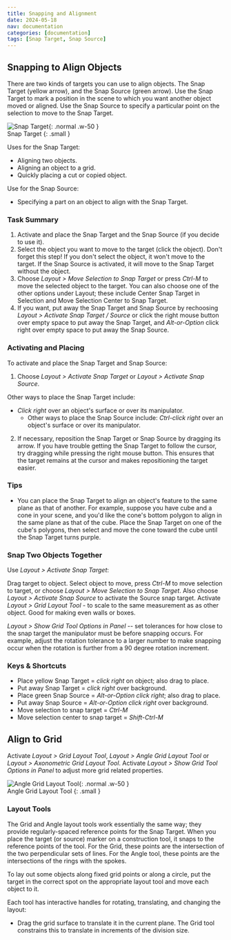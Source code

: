 ```yaml
---
title: Snapping and Alignment
date: 2024-05-18
nav: documentation
categories: [documentation]
tags: [Snap Target, Snap Source]
---
```

## Snapping to Align Objects

There are two kinds of targets you can use to align objects. The Snap Target (yellow arrow), and the Snap Source (green arrow). Use the Snap Target to mark a position in the scene to which you want another object moved or aligned. Use the Snap Source to specify a particular point on the selection to move to the Snap Target.

![Snap Target](/assets/img/documentation/snap-target.png){: .normal .w-50 }
<br>Snap Target
{: .small }

Uses for the Snap Target:

- Aligning two objects.
- Aligning an object to a grid.
- Quickly placing a cut or copied object.

Use for the Snap Source:

- Specifying a part on an object to align with the Snap Target.

### Task Summary

1. Activate and place the Snap Target and the Snap Source (if you decide to use it).
2. Select the object you want to move to the target (click the object). Don't forget this step! If you don't select the object, it won't move to the target. If the Snap Source is activated, it will move to the Snap Target without the object.
3. Choose *Layout > Move Selection to Snap Target* or press *Ctrl-M* to move the selected object to the target. You can also choose one of the other options under Layout; these include Center Snap Target in Selection and Move Selection Center to Snap Target.
4. If you want, put away the Snap Target and Snap Source by rechoosing *Layout > Activate Snap Target / Source* or click the right mouse button over empty space to put away the Snap Target, and *Alt-or-Option* click right over empty space to put away the Snap Source.

### Activating and Placing

To activate and place the Snap Target and Snap Source:

1. Choose *Layout > Activate Snap Target* or *Layout > Activate Snap Source*.

Other ways to place the Snap Target include:

- *Click right* over an object's surface or over its manipulator.
  - Other ways to place the Snap Source include: *Ctrl-click right* over an object's surface or over its manipulator.

2. If necessary, reposition the Snap Target or Snap Source by dragging its arrow. If you have trouble getting the Snap Target to follow the cursor, try dragging while pressing the right mouse button. This ensures that the target remains at the cursor and makes repositioning the target easier.

### Tips

- You can place the Snap Target to align an object's feature to the same plane as that of another. For example, suppose you have cube and a cone in your scene, and you'd like the cone's bottom polygon to align in the same plane as that of the cube. Place the Snap Target on one of the cube's polygons, then select and move the cone toward the cube until the Snap Target turns purple.

### Snap Two Objects Together

Use *Layout > Activate Snap Target*:

Drag target to object. Select object to move, press *Ctrl-M* to move selection to target, or choose *Layout > Move Selection to Snap Target*. Also choose *Layout > Activate Snap Source* to activate the Source snap target. Activate *Layout > Grid Layout Tool* - to scale to the same measurement as as other object. Good for making even walls or boxes.

*Layout > Show Grid Tool Options in Panel* -- set tolerances for how close to the snap target the manipulator must be before snapping occurs. For example, adjust the rotation tolerance to a larger number to make snapping occur when the rotation is further from a 90 degree rotation increment.

### Keys & Shortcuts

- Place yellow Snap Target = *click right* on object; also drag to place.
- Put away Snap Target = *click right* over background.
- Place green Snap Source = *Alt-or-Option click right*; also drag to place.
- Put away Snap Source = *Alt-or-Option click right* over background.
- Move selection to snap target = *Ctrl-M*
- Move selection center to snap target = *Shift-Ctrl-M*

## Align to Grid

Activate *Layout > Grid Layout Tool*, *Layout > Angle Grid Layout Tool* or *Layout > Axonometric Grid Layout Tool*. Activate *Layout > Show Grid Tool Options in Panel* to adjust more grid related properties.

![Angle Grid Layout Tool](/assets/img/documentation/angle-layout-tool.png){: .normal .w-50 }
<br>Angle Grid Layout Tool
{: .small }

### Layout Tools

The Grid and Angle layout tools work essentially the same way; they provide regularly-spaced reference points for the Snap Target. When you place the target (or source) marker on a construction tool, it snaps to the reference points of the tool. For the Grid, these points are the intersection of the two perpendicular sets of lines. For the Angle tool, these points are the intersections of the rings with the spokes.

To lay out some objects along fixed grid points or along a circle, put the target in the correct spot on the appropriate layout tool and move each object to it.

Each tool has interactive handles for rotating, translating, and changing the layout:

- Drag the grid surface to translate it in the current plane. The Grid tool constrains this to translate in increments of the division size.
